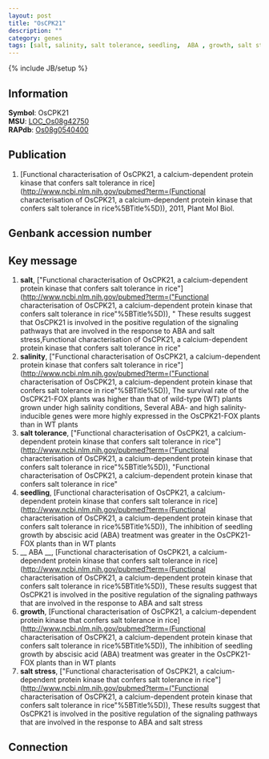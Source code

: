 ```yaml
---
layout: post
title: "OsCPK21"
description: ""
category: genes
tags: [salt, salinity, salt tolerance, seedling,  ABA , growth, salt stress]
---
```

{% include JB/setup %}

## Information
__Symbol__: OsCPK21  
__MSU__: [LOC_Os08g42750](http://rice.plantbiology.msu.edu/cgi-bin/ORF_infopage.cgi?orf=LOC_Os08g42750)  
__RAPdb__: [Os08g0540400](http://rapdb.dna.affrc.go.jp/viewer/gbrowse_details/irgsp1?name=Os08g0540400)  

## Publication
1. [Functional characterisation of OsCPK21, a calcium-dependent protein kinase that confers salt tolerance in rice](http://www.ncbi.nlm.nih.gov/pubmed?term=(Functional characterisation of OsCPK21, a calcium-dependent protein kinase that confers salt tolerance in rice%5BTitle%5D)), 2011, Plant Mol Biol.

## Genbank accession number

## Key message
1. __salt__, ["Functional characterisation of OsCPK21, a calcium-dependent protein kinase that confers salt tolerance in rice"](http://www.ncbi.nlm.nih.gov/pubmed?term=("Functional characterisation of OsCPK21, a calcium-dependent protein kinase that confers salt tolerance in rice"%5BTitle%5D)), " These results suggest that OsCPK21 is involved in the positive regulation of the signaling pathways that are involved in the response to ABA and salt stress,Functional characterisation of OsCPK21, a calcium-dependent protein kinase that confers salt tolerance in rice"
2. __salinity__, ["Functional characterisation of OsCPK21, a calcium-dependent protein kinase that confers salt tolerance in rice"](http://www.ncbi.nlm.nih.gov/pubmed?term=("Functional characterisation of OsCPK21, a calcium-dependent protein kinase that confers salt tolerance in rice"%5BTitle%5D)),  The survival rate of the OsCPK21-FOX plants was higher than that of wild-type (WT) plants grown under high salinity conditions, Several ABA- and high salinity-inducible genes were more highly expressed in the OsCPK21-FOX plants than in WT plants
3. __salt tolerance__, ["Functional characterisation of OsCPK21, a calcium-dependent protein kinase that confers salt tolerance in rice"](http://www.ncbi.nlm.nih.gov/pubmed?term=("Functional characterisation of OsCPK21, a calcium-dependent protein kinase that confers salt tolerance in rice"%5BTitle%5D)), "Functional characterisation of OsCPK21, a calcium-dependent protein kinase that confers salt tolerance in rice"
4. __seedling__, [Functional characterisation of OsCPK21, a calcium-dependent protein kinase that confers salt tolerance in rice](http://www.ncbi.nlm.nih.gov/pubmed?term=(Functional characterisation of OsCPK21, a calcium-dependent protein kinase that confers salt tolerance in rice%5BTitle%5D)),  The inhibition of seedling growth by abscisic acid (ABA) treatment was greater in the OsCPK21-FOX plants than in WT plants
5. __ ABA __, [Functional characterisation of OsCPK21, a calcium-dependent protein kinase that confers salt tolerance in rice](http://www.ncbi.nlm.nih.gov/pubmed?term=(Functional characterisation of OsCPK21, a calcium-dependent protein kinase that confers salt tolerance in rice%5BTitle%5D)),  These results suggest that OsCPK21 is involved in the positive regulation of the signaling pathways that are involved in the response to ABA and salt stress
6. __growth__, [Functional characterisation of OsCPK21, a calcium-dependent protein kinase that confers salt tolerance in rice](http://www.ncbi.nlm.nih.gov/pubmed?term=(Functional characterisation of OsCPK21, a calcium-dependent protein kinase that confers salt tolerance in rice%5BTitle%5D)),  The inhibition of seedling growth by abscisic acid (ABA) treatment was greater in the OsCPK21-FOX plants than in WT plants
7. __salt stress__, ["Functional characterisation of OsCPK21, a calcium-dependent protein kinase that confers salt tolerance in rice"](http://www.ncbi.nlm.nih.gov/pubmed?term=("Functional characterisation of OsCPK21, a calcium-dependent protein kinase that confers salt tolerance in rice"%5BTitle%5D)),  These results suggest that OsCPK21 is involved in the positive regulation of the signaling pathways that are involved in the response to ABA and salt stress

## Connection



